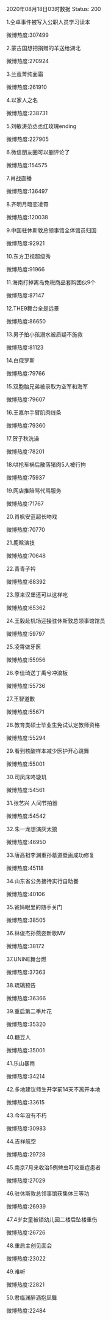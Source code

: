 2020年08月18日03时数据
Status: 200

1.仝卓事件被写入公职人员学习读本

微博热度:307499

2.蒙古国想把捐赠的羊送给湖北

微博热度:270924

3.兰蔻菁纯面霜

微博热度:261910

4.以家人之名

微博热度:238731

5.刘敏涛范丞丞红玫瑰ending

微博热度:227905

6.微信朋友圈可以删评论了

微博热度:154575

7.肖战直播

微博热度:136497

8.齐明月暗恋凌霄

微博热度:120038

9.中国驻休斯敦总领事馆全体馆员归国

微博热度:92921

10.东方卫视超级秀

微博热度:91966

11.海南打掉离岛免税商品套购团伙9个

微博热度:87147

12.THE9舞台全是远景

微博热度:86650

13.男子拍小孩溺水被质疑不施救

微博热度:81123

14.白俄罗斯

微博热度:79766

15.双胞胎兄弟被录取为空军和海军

微博热度:79607

16.王嘉尔手臂肌肉线条

微博热度:79360

17.贺子秋洗澡

微博热度:78201

18.哄抢车祸后散落猪肉5人被行拘

微博热度:75937

19.网店推陪骂代骂服务

微博热度:71767

20.肖枫安蓝超长吻戏

微博热度:70770

21.鹿晗演技

微博热度:70648

22.青青子衿

微博热度:68392

23.原来汉堡还可以这样吃

微博热度:65362

24.王毅赴机场迎接驻休斯敦总领事馆馆员

微博热度:59797

25.凌霄做牙医

微博热度:55956

26.李佳琦送丁禹兮冲浪板

微博热度:55736

27.王智道歉

微博热度:55671

28.教育类硕士毕业生免试认定教师资格

微博热度:55294

29.看到核酸样本减少医护开心跳舞

微博热度:55001

30.司凤床咚璇玑

微博热度:54561

31.张艺兴 人间节拍器

微博热度:54542

32.朱一龙想演灰太狼

微博热度:46950

33.唐高祖李渊重孙墓道壁画成功修复

微博热度:45118

34.山东省公务接待实行自助餐

微博热度:40106

35.爸妈眼里的随手关门

微博热度:38505

36.林俊杰孙燕姿新歌MV

微博热度:38172

37.UNINE舞台燃

微博热度:37363

38.琉璃预告

微博热度:36366

39.重启第二季片花

微博热度:35320

40.糖豆人

微博热度:35001

41.乐山暴雨

微博热度:34214

42.多地建议师生开学前14天不离开本地

微博热度:33615

43.今年没有不朽

微博热度:30983

44.吉祥航空

微博热度:29728

45.南京7月来收治5例蜱虫叮咬重症患者

微博热度:27029

46.驻休斯敦总领事馆获集体三等功

微博热度:26939

47.4岁女童被锁幼儿园二楼后坠楼重伤

微博热度:26726

48.重启主创见面会

微博热度:23022

49.难听

微博热度:22821

50.君临渊醉酒抱凤舞

微博热度:22484


